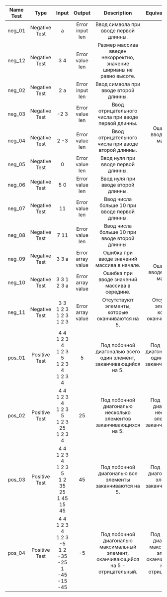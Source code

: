 <table>
    <thead>
        <tr>
            <th>Name Test</th>
            <th>Type</th>
            <th>Input</th>
            <th>Output</th>
            <th>Description</th>
            <th>Equivalence class</th>
        </tr>
    </thead>
    <tbody>
        <tr>
            <td align="center">neg_01</td>
            <td align="center">Negative Test</td>
            <td align="center">a</td>
            <td align="center">Error input len </td>
            <td align="center">Ввод символа при вводе первой длинны.</td>
            <td rowspan=9 align="center">Ошибка при вводе длинны массива.</td>
        </tr>
        <tr>
            <td align="center">neg_12</td>
            <td align="center">Negative Test</td>
            <td align="center">3 4</td>
            <td align="center">Error value len</td>
            <td align="center">Размер массива введен некорректно, значение ширианы не равно высоте.</td>
        </tr>
        <tr>
            <td align="center">neg_02</td>
            <td align="center">Negative Test</td>
            <td align="center">2 a</td>
            <td align="center">Error input len</td>
            <td align="center">Ввод символа при вводе второй длинны.</td>
        </tr>
        <tr>
            <td align="center">neg_03</td>
            <td align="center">Negative Test</td>
            <td align="center">-2 3</td>
            <td align="center">Error value len</td>
            <td align="center">Ввод отрицательного числа при вводе первой длинны.</td>
        </tr>
        <tr>
            <td align="center">neg_04</td>
            <td align="center">Negative Test</td>
            <td align="center">2 -3</td>
            <td align="center">Error value len</td>
            <td align="center">Ввод отрицательного числа при вводе второй длинны.</td>
        </tr>
        <tr>
            <td align="center">neg_05</td>
            <td align="center">Negative Test</td>
            <td align="center">0</td>
            <td align="center">Error value len</td>
            <td align="center">Ввод нуля при вводе первой длинны.</td>
        </tr>
        <tr>
            <td align="center">neg_06</td>
            <td align="center">Negative Test</td>
            <td align="center">5 0</td>
            <td align="center">Error value len</td>
            <td align="center">Ввод нуля при вводе второй длинны.</td>
        </tr>
        <tr>
            <td align="center">neg_07</td>
            <td align="center">Negative Test</td>
            <td align="center">11</td>
            <td align="center">Error value len</td>
            <td align="center">Ввод числа больше 10 при вводе первой длинны.</td>
        </tr>
        <tr>
            <td align="center">neg_08</td>
            <td align="center">Negative Test</td>
            <td align="center">7 11</td>
            <td align="center">Error value len</td>
            <td align="center">Ввод числа больше 10 при вводе второй длинны.</td>
        </tr>
        <tr>
            <td align="center">neg_09</td>
            <td align="center">Negative Test</td>
            <td align="center">3 3 a</td>
            <td align="center">Error array value </td>
            <td align="center">Ошибка при вводе значений массива в начале.</td>
            <td rowspan=2 align="center">Ошибка при вводе значений массива.</td>
        </tr>
        <tr>
            <td align="center">neg_10</td>
            <td align="center">Negative Test</td>
            <td align="center">3 3 1 2 3 a</td>
            <td align="center">Error array value </td>
            <td align="center">Ошибка при вводе значений массива в середине.</td>
        </tr>
        <tr>
            <td align="center">neg_11</td>
            <td align="center">Negative Test</td>
            <td align="center">3 3 <br> 1 2 3 <br> 1 2 3 <br> 1 2 3</td>
            <td align="center">Error array value </td>
            <td align="center">Отсутствуют элементы, которые оканчиваются на 5.</td>
            <td rowspan=1 align="center">Отсутствуют элементы, которые оканчиваются на 5.</td>
        </tr>
        <tr>
            <td align="center">pos_01</td>
            <td align="center">Positive Test</td>
            <td align="center">4 4 <br> 1 2 3 4 <br> 1 2 3 5 <br> 1 2 3 4 <br> 1 2 3 4</td>
            <td align="center">5</td>
            <td align="center">Под побочной диагональю всего один элемент, заканчивающийся на 5.</td>
            <td rowspan=1 align="center">Под побочной диагональю всего один элемент заканчивающийся на 5.</td>
        </tr>
        <tr>
            <td align="center">pos_02</td>
            <td align="center">Positive Test</td>
            <td align="center">4 4 <br> 1 2 3 4 <br> 1 2 3 5 <br> 1 2 3 25 <br> 1 2 3 4</td>
            <td align="center">25</td>
            <td align="center">Под побочной диагональю несколько элементов заканчивающихся на 5.</td>
            <td rowspan=1 align="center">Под побочной диагональю несколько элементов, заканчивающихся на 5.</td>
        </tr>
        <tr>
            <td align="center">pos_03</td>
            <td align="center">Positive Test</td>
            <td align="center"> 4 4 <br> 1 2 3 4 <br> 1 2 3 5 <br> 1 2 35 25 <br> 1 45 15 45</td>
            <td align="center">45</td>
            <td align="center">Под побочной диагональю все элементы заканчиваются на 5.</td>
            <td rowspan=1 align="center">Под побочной диагональю все элементы заканчиваются на 5.</td>
        </tr>
        <tr>
            <td align="center">pos_04</td>
            <td align="center">Positive Test</td>
            <td align="center"> 4 4 <br> 1 2 3 4 <br> 1 2 3 -5 <br> 1 2 -35 -25 <br> 1 -45 -15 -45</td>
            <td align="center">-5</td>
            <td align="center">Под побочной диагональю максимальный элемент, оканчивающийся на 5 - отрицательный.</td>
            <td rowspan=1 align="center">Под побочной диагональю максимальный элемент, оканчивающийся на 5 - отрицательный.</td>
        </tr>
    </tbody>
</table>